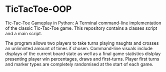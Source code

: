 # TicTacToe-OOP

Tic-Tac-Toe Gameplay in Python: A Terminal command-line implementation of the classic Tic-Tac-Toe game. This repository contains a classes script and a main script. 

The program allows two players to take turns playing naughts and crosses an unliminted amount of times if chosen. Command-line visuals include displays of the current board state as well as a final game statistics dislplay presenting player win percentages, draws and first-turns. Player first turns and marker types are completely randomised at the start of each game.
